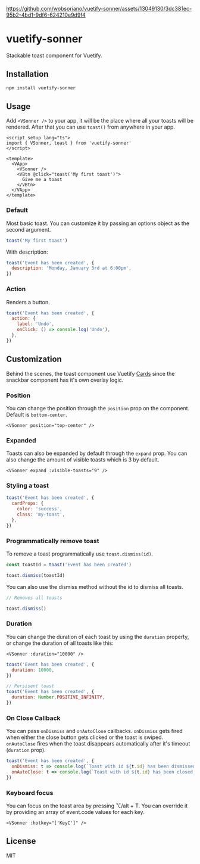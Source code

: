 https://github.com/wobsoriano/vuetify-sonner/assets/13049130/3dc381ec-95b2-4bd1-9df6-624210e9d9f4


# vuetify-sonner

Stackable toast component for Vuetify.

## Installation

```bash
npm install vuetify-sonner
```

## Usage

Add `<VSonner />` to your app, it will be the place where all your toasts will be rendered. After that you can use `toast()` from anywhere in your app.

```vue
<script setup lang="ts">
import { VSonner, toast } from 'vuetify-sonner'
</script>

<template>
  <VApp>
    <VSonner />
    <VBtn @click="toast('My first toast')">
      Give me a toast
    </VBtn>
  </VApp>
</template>
```

### Default

Most basic toast. You can customize it by passing an options object as the second argument.

```js
toast('My first toast')
```

With description:

```js
toast('Event has been created', {
  description: 'Monday, January 3rd at 6:00pm',
})
```

### Action

Renders a button.

```js
toast('Event has been created', {
  action: {
    label: 'Undo',
    onClick: () => console.log('Undo'),
  },
})
```

## Customization

Behind the scenes, the toast component use Vuetify [Cards](https://vuetifyjs.com/en/components/cards/) since the snackbar component has it's own overlay logic.

### Position

You can change the position through the `position` prop on the <VSonner /> component. Default is `bottom-center`.

```vue
<VSonner position="top-center" />
```

### Expanded

Toasts can also be expanded by default through the `expand` prop. You can also change the amount of visible toasts which is 3 by default.

```vue
<VSonner expand :visible-toasts="9" />
```

### Styling a toast

```js
toast('Event has been created', {
  cardProps: {
    color: 'success',
    class: 'my-toast',
  },
})
```

### Programmatically remove toast

To remove a toast programmatically use `toast.dismiss(id)`.

```js
const toastId = toast('Event has been created')

toast.dismiss(toastId)
```

You can also use the dismiss method without the id to dismiss all toasts.

```js
// Removes all toasts

toast.dismiss()
```

### Duration

You can change the duration of each toast by using the `duration` property, or change the duration of all toasts like this:

```vue
<VSonner :duration="10000" />
```

```js
toast('Event has been created', {
  duration: 10000,
})

// Persisent toast
toast('Event has been created', {
  duration: Number.POSITIVE_INFINITY,
})
```

### On Close Callback

You can pass `onDismiss` and `onAutoClose` callbacks. `onDismiss` gets fired when either the close button gets clicked or the toast is swiped. `onAutoClose` fires when the toast disappears automatically after it's timeout (`duration` prop).

```js
toast('Event has been created', {
  onDismiss: t => console.log(`Toast with id ${t.id} has been dismissed`),
  onAutoClose: t => console.log(`Toast with id ${t.id} has been closed automatically`),
})
```

### Keyboard focus

You can focus on the toast area by pressing ⌥/alt + T. You can override it by providing an array of event.code values for each key.

```vue
<VSonner :hotkey="['KeyC']" />
```

## License

MIT
